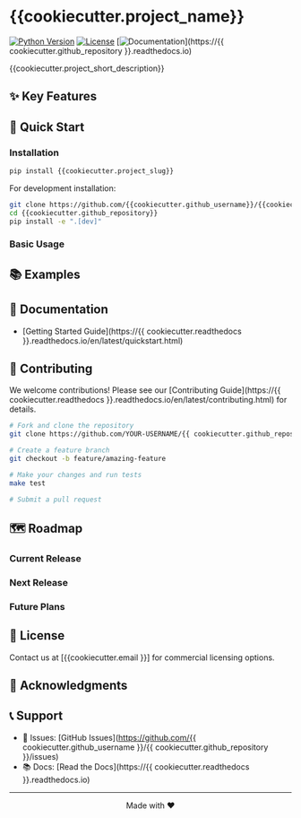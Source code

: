# {{cookiecutter.project_name}}

[![Python Version](https://img.shields.io/badge/python-{{cookiecutter.python_version}}%2B-blue)](https://www.python.org/downloads/)
[![License](https://img.shields.io/badge/license-Dual-green.svg)](LICENSE.md)
[![Documentation](https://img.shields.io/badge/docs-latest-brightgreen.svg)](https://{{ cookiecutter.github_repository }}.readthedocs.io)

{{cookiecutter.project_short_description}}

## ✨ Key Features



## 🚀 Quick Start

### Installation

```bash
pip install {{cookiecutter.project_slug}}
```

For development installation:
```bash
git clone https://github.com/{{cookiecutter.github_username}}/{{cookiecutter.github_repository}}.git
cd {{cookiecutter.github_repository}}
pip install -e ".[dev]"
```

### Basic Usage


## 📚 Examples


## 📖 Documentation

- [Getting Started Guide](https://{{ cookiecutter.readthedocs }}.readthedocs.io/en/latest/quickstart.html)


## 🤝 Contributing

We welcome contributions! Please see our [Contributing Guide](https://{{ cookiecutter.readthedocs }}.readthedocs.io/en/latest/contributing.html) for details.

```bash
# Fork and clone the repository
git clone https://github.com/YOUR-USERNAME/{{ cookiecutter.github_repository }}.git

# Create a feature branch
git checkout -b feature/amazing-feature

# Make your changes and run tests
make test

# Submit a pull request
```

## 🗺️ Roadmap

### Current Release 


### Next Release 


### Future Plans


## 📄 License

Contact us at [{{cookiecutter.email }}] for commercial licensing options.

## 🙏 Acknowledgments


## 📞 Support

- 🐛 Issues: [GitHub Issues](https://github.com/{{ cookiecutter.github_username }}/{{ cookiecutter.github_repository }}/issues)
- 📚 Docs: [Read the Docs](https://{{ cookiecutter.readthedocs }}.readthedocs.io)

---

<p align="center">
  Made with ❤️
</p>